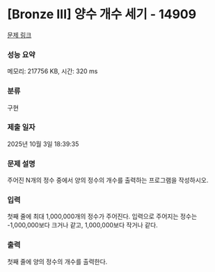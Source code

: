 # [Bronze III] 양수 개수 세기 - 14909 

[문제 링크](https://www.acmicpc.net/problem/14909) 

### 성능 요약

메모리: 217756 KB, 시간: 320 ms

### 분류

구현

### 제출 일자

2025년 10월 3일 18:39:35

### 문제 설명

<p>주어진 N개의 정수 중에서 양의 정수의 개수를 출력하는 프로그램을 작성하시오.</p>

### 입력 

 <p>첫째 줄에 최대 1,000,000개의 정수가 주어진다. 입력으로 주어지는 정수는 -1,000,000보다 크거나 같고, 1,000,000보다 작거나 같다.</p>

### 출력 

 <p>첫째 줄에 양의 정수의 개수를 출력한다.</p>

